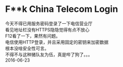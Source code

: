 # F**k China Telecom Login
今天不得已用服务密码登录了一下电信营业厅  
看见地址栏没有HTTPS隐隐觉得有点不放心  
F12看了一下，果然有问题。  
电信使用HTTP登录，并且采用固定的密钥来加密数据  
根本没啥安全性可言。  
不得不与这种猪队友为伍，真是哔了狗了。。。  
2016-06-23